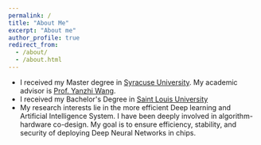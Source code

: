 ```yaml
---
permalink: /
title: "About Me"
excerpt: "About me"
author_profile: true
redirect_from: 
  - /about/
  - /about.html
---
```


* I received my Master degree in [Syracuse University](https://www.syracuse.edu/). My academic advisor is [Prof. Yanzhi Wang](http://www.ece.neu.edu/people/wang-yanzhi).
* I received my Bachelor's Degree in [Saint Louis University](https://www.slu.edu/)
* My research interests lie in the more efficient Deep learning and Artificial
Intelligence System. I have been deeply involved in algorithm-hardware co-design. My goal is to ensure efficiency, stability, and security of deploying Deep Neural Networks in chips.
